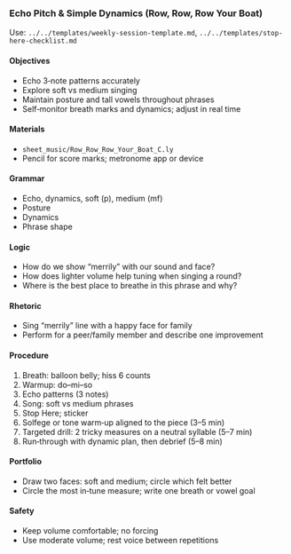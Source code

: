 ### Echo Pitch & Simple Dynamics (Row, Row, Row Your Boat)

Use: `../../templates/weekly-session-template.md`, `../../templates/stop-here-checklist.md`

#### Objectives
- Echo 3‑note patterns accurately
- Explore soft vs medium singing
- Maintain posture and tall vowels throughout phrases
- Self‑monitor breath marks and dynamics; adjust in real time

#### Materials
- `sheet_music/Row_Row_Row_Your_Boat_C.ly`
- Pencil for score marks; metronome app or device

#### Grammar
- Echo, dynamics, soft (p), medium (mf)
- Posture
- Dynamics
- Phrase shape

#### Logic
- How do we show “merrily” with our sound and face?
- How does lighter volume help tuning when singing a round?
- Where is the best place to breathe in this phrase and why?

#### Rhetoric
- Sing “merrily” line with a happy face for family
- Perform for a peer/family member and describe one improvement

#### Procedure
1) Breath: balloon belly; hiss 6 counts
2) Warmup: do–mi–so
3) Echo patterns (3 notes)
4) Song: soft vs medium phrases
5) Stop Here; sticker
6) Solfege or tone warm‑up aligned to the piece (3–5 min)
7) Targeted drill: 2 tricky measures on a neutral syllable (5–7 min)
8) Run‑through with dynamic plan, then debrief (5–8 min)

#### Portfolio
- Draw two faces: soft and medium; circle which felt better
- Circle the most in‑tune measure; write one breath or vowel goal

#### Safety
- Keep volume comfortable; no forcing
- Use moderate volume; rest voice between repetitions

<!-- enriched: v1 -->
